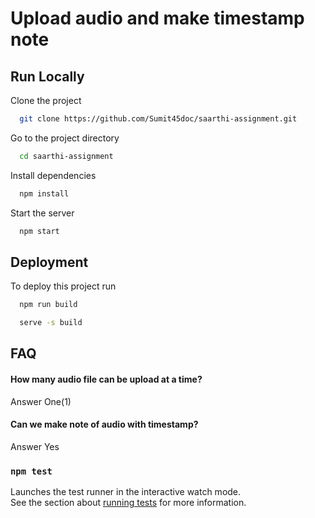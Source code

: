 
# Upload audio and make timestamp note



## Run Locally

Clone the project

```bash
  git clone https://github.com/Sumit45doc/saarthi-assignment.git
```

Go to the project directory

```bash
  cd saarthi-assignment
```

Install dependencies

```bash
  npm install
```

Start the server

```bash
  npm start
```


## Deployment

To deploy this project run

```bash
  npm run build
```

```bash
  serve -s build
```

## FAQ

#### How many audio file can be upload at a time?

Answer One(1)

#### Can we make note of audio with timestamp?

Answer Yes

### `npm test`

Launches the test runner in the interactive watch mode.\
See the section about [running tests](https://facebook.github.io/create-react-app/docs/running-tests) for more information.
